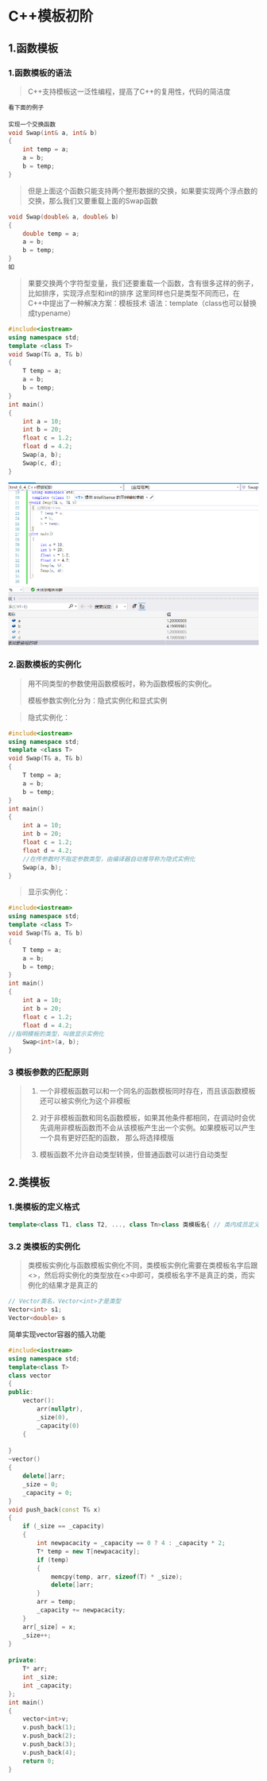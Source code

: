 # C++模板初阶

## 1.函数模板

### 1.函数模板的语法

> C++支持模板这一泛性编程，提高了C++的复用性，代码的简洁度

```cpp
看下面的例子

实现一个交换函数
void Swap(int& a, int& b)
{
	int temp = a;
	a = b;
	b = temp;
}
```

> 但是上面这个函数只能支持两个整形数据的交换，如果要实现两个浮点数的交换，那么我们又要重载上面的Swap函数

```cpp
void Swap(double& a, double& b)
{
	double temp = a;
	a = b;
	b = temp;
}
如
```

> 果要交换两个字符型变量，我们还要重载一个函数，含有很多这样的例子，比如排序，实现浮点型和int的排序
> 这里同样也只是类型不同而已，在C++中提出了一种解决方案：模板技术
> 语法：template<class T>（class也可以替换成typename）

```cpp
#include<iostream>
using namespace std;
template <class T>
void Swap(T& a, T& b)
{
	T temp = a;
	a = b;
	b = temp;
}
int main()
{
	int a = 10;
	int b = 20;
	float c = 1.2;
	float d = 4.2;
	Swap(a, b);
	Swap(c, d);
}
```

![image-20210604093657400](https://raw.githubusercontent.com/qingyan520/Cloud_img/master/img/image-20210604093657400.png)

### 2.函数模板的实例化

> 用不同类型的参数使用函数模板时，称为函数模板的实例化。
>
> 模板参数实例化分为：隐式实例化和显式实例

> 隐式实例化：

```cpp
#include<iostream>
using namespace std;
template <class T>
void Swap(T& a, T& b)
{
	T temp = a;
	a = b;
	b = temp;
}
int main()
{
	int a = 10;
	int b = 20;
	float c = 1.2;
	float d = 4.2;
	//在传参数时不指定参数类型，由编译器自动推导称为隐式实例化
	Swap(a, b);
}
```

> 显示实例化：

```cpp
#include<iostream>
using namespace std;
template <class T>
void Swap(T& a, T& b)
{
	T temp = a;
	a = b;
	b = temp;
}
int main()
{
	int a = 10;
	int b = 20;
	float c = 1.2;
	float d = 4.2;
//指明模板的类型，叫做显示实例化
	Swap<int>(a, b);
}
```

### 3 模板参数的匹配原则

> 1. 一个非模板函数可以和一个同名的函数模板同时存在，而且该函数模板还可以被实例化为这个非模板
>
> 2. 对于非模板函数和同名函数模板，如果其他条件都相同，在调动时会优先调用非模板函数而不会从该模板产生出一个实例。如果模板可以产生一个具有更好匹配的函数， 那么将选择模版
> 3. 模板函数不允许自动类型转换，但普通函数可以进行自动类型

## 2.类模板

### 1.类模板的定义格式

```cpp
template<class T1, class T2, ..., class Tn>class 类模板名{ // 类内成员定义}
```

### 3.2 类模板的实例化

> 类模板实例化与函数模板实例化不同，类模板实例化需要在类模板名字后跟<>，然后将实例化的类型放在<>中即可，类模板名字不是真正的类，而实例化的结果才是真正的

```cpp
// Vector类名，Vector<int>才是类型
Vector<int> s1;
Vector<double> s
```

简单实现vector容器的插入功能

```cpp
#include<iostream>
using namespace std;
template<class T>
class vector
{
public:
	vector():
		arr(nullptr),
		_size(0),
		_capacity(0)
	{

}
~vector()
{
	delete[]arr;
	_size = 0;
	_capacity = 0;
}
void push_back(const T& x)
{
	if (_size == _capacity)
	{
		int newpacacity = _capacity == 0 ? 4 : _capacity * 2;
		T* temp = new T[newpacacity];
		if (temp)
		{
			memcpy(temp, arr, sizeof(T) * _size);
			delete[]arr;
		}
		arr = temp;
		_capacity += newpacacity;
	}
	arr[_size] = x;
	_size++;
}

private:
	T* arr;
	int _size;
	int _capacity;
};
int main()
{
	vector<int>v;
	v.push_back(1);
	v.push_back(2);
	v.push_back(3);
	v.push_back(4);
	return 0;
}
```

